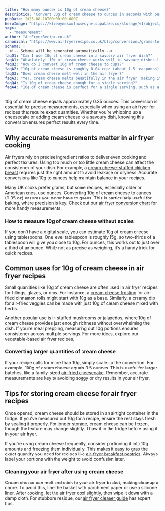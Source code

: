 ```yaml
---
title: "How many ounces is 10g of cream cheese?"
description: "Convert 10g of cream cheese to ounces in seconds with our easy guide. Perfect for air fryer recipes and precise baking measurements."
pubDate: 2025-08-10T00:00:00.000Z
heroImage: "https://klueoymssxwfnxsvcyhv.supabase.co/storage/v1/object/public/Shmucket/10g-cream-cheese-to-ounces.webp"
tags:
  - "measurement"
author: "AirFryerRecipe.co.uk"
canonical: "https://www.airfryerrecipe.co.uk/blog/conversions/grams-to-ounces/10g-cream-cheese-to-ounces"
schema: |
  <!-- Schema will be generated automatically -->
faqQ1: "Can I use 10g of cream cheese in a savoury air fryer dish?"
faqA1: "Absolutely! 10g of cream cheese works well in savoury dishes like stuffed chicken, mashed potatoes, or as a base for dips. Its mild flavour enhances without overpowering, making it versatile for both sweet and savoury air fryer recipes."
faqQ2: "How do I convert 10g of cream cheese to cups?"
faqA2: "10g of cream cheese is roughly 0.04 cups (about 1.5 teaspoons). However, measuring by weight (grams or ounces) is more accurate, especially for air fryer recipes where precision affects texture and cooking time."
faqQ3: "Does cream cheese melt well in the air fryer?"
faqA3: "Yes, cream cheese melts beautifully in the air fryer, making it ideal for fillings and sauces. Just ensure it’s evenly distributed to prevent burning. For best results, use it at room temperature before adding it to your dish."
faqQ4: "Is 10g of cream cheese enough for a single serving?"
faqA4: "10g of cream cheese is perfect for a single serving, such as a glaze for one portion of air-fried salmon or a small batch of frosting. For larger servings, scale up the quantity proportionally."
---
```

<p>10g of cream cheese equals approximately 0.35 ounces. This conversion is essential for precise measurements, especially when using an air fryer for recipes that require exact quantities. Whether you’re whipping up a cheesecake or adding cream cheese to a savoury dish, knowing this conversion ensures perfect results every time.</p>  

<h2>Why accurate measurements matter in air fryer cooking</h2>  
<p>Air fryers rely on precise ingredient ratios to deliver even cooking and perfect textures. Using too much or too little cream cheese can affect the consistency of your dish. For example, a <a href=https://www.airfryerrecipe.co.uk/recipes>cream cheese-stuffed chicken breast</a> requires just the right amount to avoid leakage or dryness. Accurate conversions like 10g to ounces help maintain balance in your recipes.</p>  

<p>Many UK cooks prefer grams, but some recipes, especially older or American ones, use ounces. Converting 10g of cream cheese to ounces (0.35 oz) ensures you never have to guess. This is particularly useful for baking, where precision is key. Check out our <a href=https://www.airfryerrecipe.co.uk/air-fryer-conversion-chart>air fryer conversion chart</a> for more handy measurements.</p>  

<h3>How to measure 10g of cream cheese without scales</h3>  
<p>If you don’t have a digital scale, you can estimate 10g of cream cheese using tablespoons. One level tablespoon is roughly 15g, so two-thirds of a tablespoon will give you close to 10g. For ounces, this works out to just over a third of an ounce. While not as precise as weighing, it’s a handy trick for quick recipes.</p>  

<h2>Common uses for 10g of cream cheese in air fryer recipes</h2>  
<p>Small quantities like 10g of cream cheese are often used in air fryer recipes for fillings, glazes, or dips. For instance, a <a href=https://www.airfryerrecipe.co.uk/recipe-category/dessert>cream cheese frosting</a> for air-fried cinnamon rolls might start with 10g as a base. Similarly, a creamy dip for air-fried veggies can be made with just 10g of cream cheese mixed with herbs.</p>  

<p>Another popular use is in stuffed mushrooms or jalapeños, where 10g of cream cheese provides just enough richness without overwhelming the dish. If you’re meal prepping, measuring out 10g portions ensures consistency across multiple servings. For more ideas, explore our <a href=https://www.airfryerrecipe.co.uk/recipe-category/vegetables>vegetable-based air fryer recipes</a>.</p>  

<h3>Converting larger quantities of cream cheese</h3>  
<p>If your recipe calls for more than 10g, simply scale up the conversion. For example, 100g of cream cheese equals 3.5 ounces. This is useful for larger batches, like a family-sized <a href=https://www.airfryerrecipe.co.uk/recipe-category/cakes>air-fried cheesecake</a>. Remember, accurate measurements are key to avoiding soggy or dry results in your air fryer.</p>  

<h2>Tips for storing cream cheese for air fryer recipes</h2>  
<p>Once opened, cream cheese should be stored in an airtight container in the fridge. If you’ve measured out 10g for a recipe, ensure the rest stays fresh by sealing it properly. For longer storage, cream cheese can be frozen, though the texture may change slightly. Thaw it in the fridge before using it in your air fryer.</p>  

<p>If you’re using cream cheese frequently, consider portioning it into 10g amounts and freezing them individually. This makes it easy to grab the exact quantity you need for recipes like <a href=https://www.airfryerrecipe.co.uk/recipe-category/breakfast>air-fryer breakfast pastries</a>. Always label your portions with the weight to avoid confusion later.</p>  

<h3>Cleaning your air fryer after using cream cheese</h3>  
<p>Cream cheese can melt and stick to your air fryer basket, making cleanup a chore. To avoid this, line the basket with parchment paper or use a silicone liner. After cooking, let the air fryer cool slightly, then wipe it down with a damp cloth. For stubborn residue, our <a href=https://www.airfryerrecipe.co.uk/air-fryer-cleaner>air fryer cleaner guide</a> has expert tips.</p>
